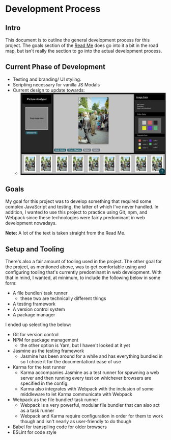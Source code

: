 # Development Process

## Intro

This document is to outline the general development process for this project. The goals section of the [Read Me](../README.md) does go into it a bit in the road map, but isn't really the section to go into the actual development process.

## Current Phase of Development

- Testing and branding/ UI styling.
- Scripting necessary for vanilla JS Modals
- Current design to update towards:
  - ![Mock Up Image](./img/current-mock.png)


## Goals

My goal for this project was to develop something that required some complex JavaScript and testing, the latter of which I've never handled. In addition, I wanted to use this project to practice using Git, npm, and Webpack since these technologies were fairly predominant in web development nowadays.

**Note:** A lot of the text is taken straight from the Read Me.

## Setup and Tooling

There's also a fair amount of tooling used in the project. The other goal for the project, as mentioned above, was to get comfortable using and configuring tooling that's currently predominant in web development. With that in mind, I wanted, at minimum, to include the following below in some form:
  - A file bundler/ task runner
    - these two are technically different things
  - A testing framework
  - A version control system
  - A package manager

I ended up selecting the below:
  - Git for version control
  - NPM for package management
    - the other option is Yarn, but I haven't looked at it yet
  - Jasmine as the testing framework
    - Jasmine has been around for a while and has everything bundled in so I chose it for the documentation/ ease of use
  - Karma for the test runner
    - Karma accompanies Jasmine as a test runner for spawning a web server and then running every test on whichever browsers are specified in the config.
    - Karma also integrates with Webpack with the inclusion of some middleware to let Karma communicate with Webpack
  - Webpack as the file bundler/ task runner
    - Webpack is a very powerful, modular file bundler that can also act as a task runner
    - Webpack and Karma require configuration in order for them to work though and isn't nearly as user-friendly to do though
  - Babel for transpiling code for older browsers
  - ESLint for code style